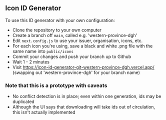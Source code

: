 ## Icon ID Generator

To use this ID generator with your own configuration:

- Clone the repository to your own computer
- Create a branch off `main`, called e.g. 'western-province-dgh'
- Edit `next.config.js` to use your issuer, organisation, icons, etc.
- For each icon you're using, save a black and white .png file with the same name into `public/icons`
- Commit your changes and push your branch up to Github
- Wait 1 - 2 minutes
- Visit https://icon-id-generator-git-western-province-dgh.vercel.app/ (swapping out 'western-province-dgh' for your branch name)

### Note that this is a prototype with caveats

- No conflict detection is in place; even within one generation, ids may be duplicated
- Although the UI says that downloading will take ids out of circulation, this isn't actually implemented
